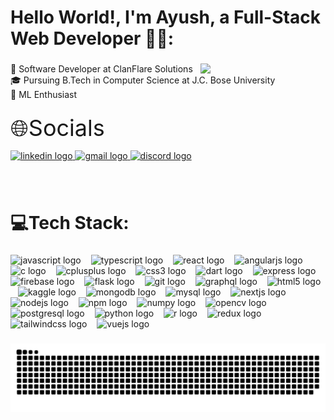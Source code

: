 <h1 align="left">Hello World!, I'm Ayush, a Full-Stack Web Developer 👋🏽:</h1>

###

<img align="right" width="200" src="https://media4.giphy.com/media/v1.Y2lkPTc5MGI3NjExa2JjNmd6bjhuZnQ1Mm02MmhjcmJ4MjhlMm8zZnFoNTE1YW9xZnRmOSZlcD12MV9pbnRlcm5hbF9naWZfYnlfaWQmY3Q9Zw/7NoNw4pMNTvgc/giphy.gif"  />

###

<p align="left">🚀 Software Developer at ClanFlare Solutions
  <br>🎓 Pursuing B.Tech in Computer Science at J.C. Bose University
  <br> 🤖 ML Enthusiast
</p>

###

<p align="left"><span style="font-size: 36px;">🌐Socials</p>

<div align="left">
  <a href="https://www.linkedin.com/in/ayush-anand-a91919266/" target="_blank">
    <img src="https://raw.githubusercontent.com/maurodesouza/profile-readme-generator/master/src/assets/icons/social/linkedin/default.svg" width="32" height="32" alt="linkedin logo"  />
  </a>
  <a href="mailto:ayushanand0108@gmail.com" target="_blank">
    <img src="https://raw.githubusercontent.com/maurodesouza/profile-readme-generator/master/src/assets/icons/social/gmail/default.svg" width="32" height="32" alt="gmail logo"  />
  </a>
  <a href="https://discord.com/users/pogba0740" target="_blank">
    <img src="https://raw.githubusercontent.com/maurodesouza/profile-readme-generator/master/src/assets/icons/social/discord/default.svg" width="32" height="32" alt="discord logo"  />
  </a>
</div>

###

<br clear="both">

<h1 align="left">💻Tech Stack:</h1>

###

<div align="left">
  <img src="https://cdn.jsdelivr.net/gh/devicons/devicon/icons/javascript/javascript-original.svg" height="36" width="36" alt="javascript logo"  />
  <img width="8" />
  <img src="https://cdn.jsdelivr.net/gh/devicons/devicon/icons/typescript/typescript-original.svg" height="36" width="36" alt="typescript logo"  />
  <img width="8" />
  <img src="https://cdn.jsdelivr.net/gh/devicons/devicon/icons/react/react-original.svg" height="36" width="36" alt="react logo"  />
  <img width="8" />
  <img src="https://cdn.jsdelivr.net/gh/devicons/devicon/icons/angularjs/angularjs-original.svg" height="36" width="36" alt="angularjs logo"  />
  <img width="8" />
  <img src="https://cdn.jsdelivr.net/gh/devicons/devicon/icons/c/c-original.svg" height="36" width="36" alt="c logo"  />
  <img width="8" />
  <img src="https://cdn.jsdelivr.net/gh/devicons/devicon/icons/cplusplus/cplusplus-original.svg" height="36" width="36" alt="cplusplus logo"  />
  <img width="8" />
  <img src="https://cdn.jsdelivr.net/gh/devicons/devicon/icons/css3/css3-original.svg" height="36" width="36" alt="css3 logo"  />
  <img width="8" />
  <img src="https://cdn.jsdelivr.net/gh/devicons/devicon/icons/dart/dart-original.svg" height="36" width="36" alt="dart logo"  />
  <img width="8" />
  <img src="https://cdn.jsdelivr.net/gh/devicons/devicon/icons/express/express-original.svg" height="36" width="36" alt="express logo"  />
  <img width="8" />
  <img src="https://cdn.jsdelivr.net/gh/devicons/devicon/icons/firebase/firebase-plain.svg" height="36" width="36" alt="firebase logo"  />
  <img width="8" />
  <img src="https://cdn.jsdelivr.net/gh/devicons/devicon/icons/flask/flask-original.svg" height="36" width="36" alt="flask logo"  />
  <img width="8" />
  <img src="https://cdn.jsdelivr.net/gh/devicons/devicon/icons/git/git-original.svg" height="36" width="36" alt="git logo"  />
  <img width="8" />
  <img src="https://cdn.jsdelivr.net/gh/devicons/devicon/icons/graphql/graphql-plain.svg" height="36" width="36" alt="graphql logo"  />
  <img width="8" />
  <img src="https://cdn.jsdelivr.net/gh/devicons/devicon/icons/html5/html5-original.svg" height="36" width="36" alt="html5 logo"  />
  <img width="8" />
  <img src="https://cdn.jsdelivr.net/gh/devicons/devicon/icons/kaggle/kaggle-original.svg" height="36" width="36" alt="kaggle logo"  />
  <img width="8" />
  <img src="https://cdn.jsdelivr.net/gh/devicons/devicon/icons/mongodb/mongodb-original.svg" height="36" width="36" alt="mongodb logo"  />
  <img width="8" />
  <img src="https://cdn.jsdelivr.net/gh/devicons/devicon/icons/mysql/mysql-original.svg" height="36" width="36" alt="mysql logo"  />
  <img width="8" />
  <img src="https://cdn.jsdelivr.net/gh/devicons/devicon/icons/nextjs/nextjs-original.svg" height="36" width="36" alt="nextjs logo"  />
  <img width="8" />
  <img src="https://cdn.jsdelivr.net/gh/devicons/devicon/icons/nodejs/nodejs-original.svg" height="36" width="36" alt="nodejs logo"  />
  <img width="8" />
  <img src="https://cdn.jsdelivr.net/gh/devicons/devicon/icons/npm/npm-original-wordmark.svg" height="36" width="36" alt="npm logo"  />
  <img width="8" />
  <img src="https://cdn.jsdelivr.net/gh/devicons/devicon/icons/numpy/numpy-original.svg" height="36" width="36" alt="numpy logo"  />
  <img width="8" />
  <img src="https://cdn.jsdelivr.net/gh/devicons/devicon/icons/opencv/opencv-original.svg" height="36" width="36" alt="opencv logo"  />
  <img width="8" />
  <img src="https://cdn.jsdelivr.net/gh/devicons/devicon/icons/postgresql/postgresql-original.svg" height="36" width="36" alt="postgresql logo"  />
  <img width="8" />
  <img src="https://cdn.jsdelivr.net/gh/devicons/devicon/icons/python/python-original.svg" height="36" width="36" alt="python logo"  />
  <img width="8" />
  <img src="https://cdn.jsdelivr.net/gh/devicons/devicon/icons/r/r-original.svg" height="36" width="36" alt="r logo"  />
  <img width="8" />
  <img src="https://cdn.jsdelivr.net/gh/devicons/devicon/icons/redux/redux-original.svg" height="36" width="36" alt="redux logo"  />
  <img width="8" />
  <img src="https://cdn.jsdelivr.net/gh/devicons/devicon/icons/tailwindcss/tailwindcss-original-wordmark.svg" height="36" width="36" alt="tailwindcss logo"  />
  <img width="8" />
  <img src="https://cdn.jsdelivr.net/gh/devicons/devicon/icons/vuejs/vuejs-original.svg" height="36" width="36" alt="vuejs logo"  />
</div>

###

<picture>
  <source media="(prefers-color-scheme: dark)" srcset="https://raw.githubusercontent.com/ayushanand89/ayushanand89/output/github-snake-dark.svg" />
  <source media="(prefers-color-scheme: light)" srcset="https://raw.githubusercontent.com/ayushanand89/ayushanand89/output/github-snake.svg" />
  <img alt="github-snake" src="https://raw.githubusercontent.com/ayushanand89/ayushanand89/output/github-snake.svg" />
</picture>

